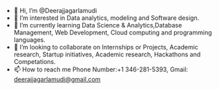- 👋 Hi, I’m @Deerajjagarlamudi
- 👀 I’m interested in Data analytics, modeling and Software design.
- 🌱 I’m currently learning Data Science & Analytics,Database Management, Web Development, Cloud computing and programming languages.
- 💞️ I’m looking to collaborate on Internships or Projects, Academic research, Startup initiatives, Academic research, Hackathons and Competations.
- 📫 How to reach me Phone Number:+1 346-281-5393, Gmail: deerajjagarlamudi@gmail.com 

<!---
Deerajjagarlamudi/Deerajjagarlamudi is a ✨ special ✨ repository because its `README.md` (this file) appears on your GitHub profile.
You can click the Preview link to take a look at your changes.
--->
